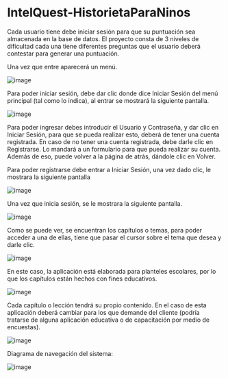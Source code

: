 # IntelQuest-HistorietaParaNinos
Cada usuario tiene debe iniciar sesión para que su puntuación sea almacenada en la base de datos. El proyecto consta de 3 niveles de dificultad cada una tiene diferentes preguntas que el usuario deberá contestar para generar una puntuación.

Una vez que entre aparecerá un menú.

![image](https://user-images.githubusercontent.com/29785115/48922705-305cc700-ee6e-11e8-8985-81b33a58055b.png)

Para poder iniciar sesión, debe dar clic donde dice Iniciar Sesión del menú principal (tal como lo indica), al entrar se mostrará la siguiente pantalla. 

![image](https://user-images.githubusercontent.com/29785115/48922713-49fe0e80-ee6e-11e8-8e95-a40e705a1f0b.png)

Para poder ingresar debes introducir el Usuario y Contraseña, y dar clic en Iniciar Sesión, para que se pueda realizar esto, deberá de tener una cuenta registrada. 
En caso de no tener una cuenta registrada, debe darle clic en Registrarse. Lo mandará a un formulario para que pueda realizar su cuenta. 
Además de eso, puede volver a la página de atrás, dándole clic en Volver.

Para poder registrarse debe entrar a Iniciar Sesión, una vez dado clic, le mostrara la siguiente pantalla 

![image](https://user-images.githubusercontent.com/29785115/48922740-787be980-ee6e-11e8-95af-c36ad17a048f.png)

Una vez que inicia sesión, se le mostrara la siguiente pantalla.

![image](https://user-images.githubusercontent.com/29785115/48922746-83367e80-ee6e-11e8-8274-81e1d51686b2.png)

Como se puede ver, se encuentran los capítulos o temas, para poder acceder a una de ellas, tiene que pasar el cursor sobre el tema que desea y darle clic.

![image](https://user-images.githubusercontent.com/29785115/48922769-a3fed400-ee6e-11e8-90bd-ac00726f9162.png)

En este caso, la aplicación está elaborada para planteles escolares, por lo que los capítulos están hechos con fines educativos.

![image](https://user-images.githubusercontent.com/29785115/48922804-c55fc000-ee6e-11e8-9d8c-42666c931592.png)

Cada capítulo o lección tendrá su propio contenido. En el caso de esta aplicación deberá cambiar para los que demande del cliente (podría tratarse de alguna aplicación educativa o de capacitación por medio de encuestas).

![image](https://user-images.githubusercontent.com/29785115/48922781-afea9600-ee6e-11e8-9a81-88c0aeac3b0a.png)

Diagrama de navegación del sistema:

![image](https://user-images.githubusercontent.com/29785115/48922825-ef18e700-ee6e-11e8-92f6-2e22279b9637.png)

